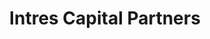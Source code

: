 ---
layout: firm_page
title: "Intres Capital Partners"
id: "intrescapital.com"
permalink: "/intrescapitalpartnersintrescapital.com/"
website: "http://www.intrescapital.com"
offices: "Kuala Lumpur (Malaysia)"
investment_stages: "Seed, Series A"
portfolio_companies: "Happy Bunch"
portfolio_link: "http://www.intrescapital.com/portfolio.html"
investment_markets: "fintech, big data, Internet of things"
founded_year: "2015"
description: "Intres Capital Partners is a Malaysian-based Venture Capital firm formed through a Partnership of Malaysia Venture Capital Management Berhad (MAVCAP), QuestMark Capital Management Sdn Bhd, and Teak Capital Sdn Bhd. Their aim is to help build long-lasting, disruptive and ultimately profitable companies, focusing on young, innovative, high growth companies."
linkedin: "https://www.linkedin.com/company/intres-capital-partners"
twitter: ""
instagram: ""
team_page: ""
investor_type: "Venture Capital"
crunchbase: "https://www.crunchbase.com/organization/intres-capital-partners-llc"
pitchbook: "https://pitchbook.com/profiles/investor/109509-94"

# SEO Optimization
meta_title: "Intres Capital Partners - VC Firm - projectstartups.com"
meta_description: "Intres Capital Partners, Intres Capital Partners is a Malaysian-based Venture Capital firm formed through a Partnership of Malaysia Venture Capital Management Berhad (MAVCAP),..."
meta_keywords: "Intres Capital Partners, fintech, big data, Internet of things, VC firm, venture capital, startup investor, projectstartups.com"
canonical_url: "https://vc.projectstartups.com/intrescapitalpartnersintrescapital.com/"
---